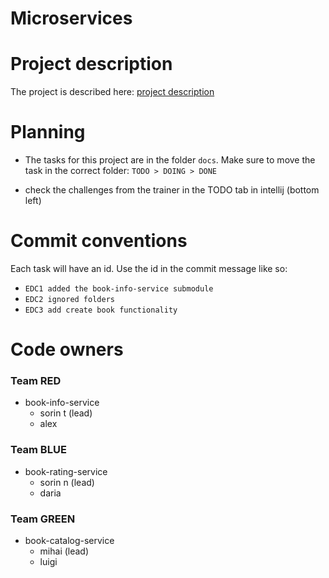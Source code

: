 # Microservices

# Project description
The project is described here: [project description](docs/project-description.md)

# Planning
- The tasks for this project are in the folder `docs`.
Make sure to move the task in the correct folder: `TODO > DOING > DONE`
 
- check the challenges from the trainer in the TODO tab in intellij (bottom left)

# Commit conventions
Each task will have an id. Use the id in the commit message like so:
- `EDC1 added the book-info-service submodule`
- `EDC2 ignored folders`
- `EDC3 add create book functionality`

# Code owners

### Team RED
- book-info-service
    - sorin t (lead)
    - alex

### Team BLUE
- book-rating-service
    - sorin n (lead)
    - daria

### Team GREEN
- book-catalog-service 
    - mihai (lead)
    - luigi

